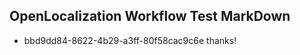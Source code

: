 ## OpenLocalization Workflow Test MarkDown
* bbd9dd84-8622-4b29-a3ff-80f58cac9c6e thanks!

<!--HONumber=Aug16_HO3-->


